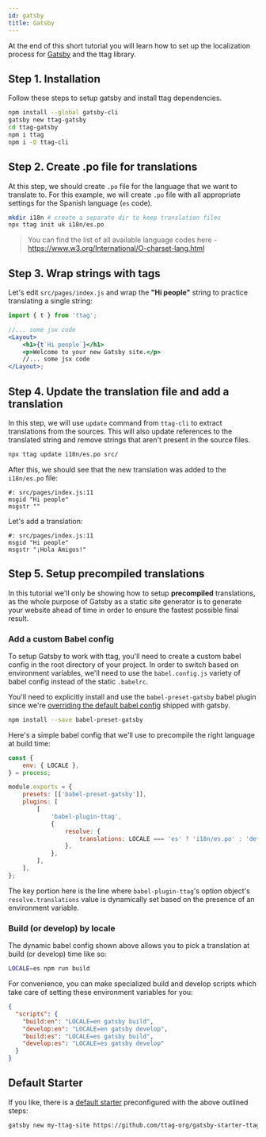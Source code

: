 ```yaml
---
id: gatsby
title: Gatsby
---
```


At the end of this short tutorial you will learn how to set up the localization
process for [Gatsby](https://www.gatsbyjs.org/) and the ttag library.

## Step 1. Installation

Follow these steps to setup gatsby and install ttag dependencies.

```bash
npm install --global gatsby-cli
gatsby new ttag-gatsby
cd ttag-gatsby
npm i ttag
npm i -D ttag-cli
```

## Step 2. Create .po file for translations

At this step, we should create `.po` file for the language that we want to translate to.
For this example, we will create `.po` file with all appropriate settings for the Spanish language (`es` code).

```bash
mkdir i18n # create a separate dir to keep translation files
npx ttag init uk i18n/es.po
```

> You can find the list of all available language codes here - https://www.w3.org/International/O-charset-lang.html

## Step 3. Wrap strings with tags

Let's edit `src/pages/index.js` and wrap the **"Hi people"** string to practice translating a single string:

```jsx
import { t } from 'ttag';

//... some jsx code
<Layout>
    <h1>{t`Hi people`}</h1>
    <p>Welcome to your new Gatsby site.</p>
    //... some jsx code
</Layout>;
```

## Step 4. Update the translation file and add a translation

In this step, we will use `update` command from `ttag-cli` to extract translations from the sources.
This will also update references to the translated string and remove strings that aren't present in the source files.

```bash
npx ttag update i18n/es.po src/
```

After this, we should see that the new translation was added to the `i18n/es.po` file:

```po
#: src/pages/index.js:11
msgid "Hi people"
msgstr ""
```

Let's add a translation:

```po
#: src/pages/index.js:11
msgid "Hi people"
msgstr "¡Hola Amigos!"
```

## Step 5. Setup precompiled translations

In this tutorial we'll only be showing how to setup **precompiled** translations, as the whole
purpose of Gatsby as a static site generator is to generate your website ahead of time
in order to ensure the fastest possible final result.

### Add a custom Babel config

To setup Gatsby to work with ttag, you'll need to create a custom babel config in the root
directory of your project. In order to switch based on environment variables, we'll need
to use the `babel.config.js` variety of babel config instead of the static `.babelrc`.

You'll need to explicitly install and use the `babel-preset-gatsby` babel plugin since
we're [overriding the default babel config](https://www.gatsbyjs.org/docs/babel/) shipped with gatsby.

```bash
npm install --save babel-preset-gatsby
```

Here's a simple babel config that we'll use to precompile the right language at build time:

```js
const {
    env: { LOCALE },
} = process;

module.exports = {
    presets: [['babel-preset-gatsby']],
    plugins: [
        [
            'babel-plugin-ttag',
            {
                resolve: {
                    translations: LOCALE === 'es' ? 'i18n/es.po' : 'default',
                },
            },
        ],
    ],
};
```

The key portion here is the line where `babel-plugin-ttag`'s option object's
`resolve.translations` value is dynamically set based on the presence of an environment variable.

### Build (or develop) by locale

The dynamic babel config shown above allows you to pick a translation at build (or develop) time like so:

```bash
LOCALE=es npm run build
```

For convenience, you can make specialized build and develop scripts which take care of setting
these environment variables for you:

```JSON
{
  "scripts": {
    "build:en": "LOCALE=en gatsby build",
    "develop:en": "LOCALE=en gatsby develop",
    "build:es": "LOCALE=es gatsby build",
    "develop:es": "LOCALE=es gatsby develop"
  }
}
```

## Default Starter

If you like, there is a [default starter](https://www.gatsbyjs.org/starters/gatsby-starter-ttag/)
preconfigured with the above outlined steps:

```bash
gatsby new my-ttag-site https://github.com/ttag-org/gatsby-starter-ttag
```
